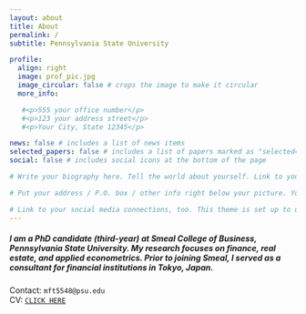 ```yaml
---
layout: about
title: About
permalink: /
subtitle: Pennsylvania State University

profile:
  align: right
  image: prof_pic.jpg
  image_circular: false # crops the image to make it circular
  more_info: 

   #<p>555 your office number</p>
   #<p>123 your address street</p>
   #<p>Your City, State 12345</p>

news: false # includes a list of news items
selected_papers: false # includes a list of papers marked as "selected={true}"
social: false # includes social icons at the bottom of the page

# Write your biography here. Tell the world about yourself. Link to your favorite [subreddit](http://reddit.com). You can put a picture in, too. The code is already in, just name your picture `prof_pic.jpg` and put it in the `img/` folder.

# Put your address / P.O. box / other info right below your picture. You can also disable any of these elements by editing `profile` property of the YAML header of your `_pages/about.md`. Edit `_bibliography/papers.bib` and Jekyll will render your [publications page](/al-folio/publications/) automatically.

# Link to your social media connections, too. This theme is set up to use [Font Awesome icons](https://fontawesome.com/) and [Academicons](https://jpswalsh.github.io/academicons/), like the ones below. Add your Facebook, Twitter, LinkedIn, Google Scholar, or just disable all of them. -->
---
```


##### I am a PhD candidate (third-year) at Smeal College of Business, Pennsylvania State University. My research focuses on finance, real estate, and applied econometrics. Prior to joining Smeal, I served as a consultant for financial institutions in Tokyo, Japan.

Contact: `mft5548@psu.edu`  
CV: [`CLICK HERE`](../assets/pdf/CV.pdf)
